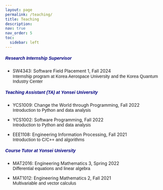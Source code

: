 ```yaml
---
layout: page
permalink: /teaching/
title: Teaching
description:
nav: true
nav_order: 5
toc:
  sidebar: left
---
```


##### **<span style="color:navy; font-family: Gill Sans, sans-serif;">Research Internship Supervisor</span>**
- SW4343: Software Field Placement 1, Fall 2024<br>
<span style="font-family: Gill Sans, sans-serif;">Internship program at Korea Aerospace University and the Korea Quantum Industry Center</span><br>
  
##### **<span style="color:navy; font-family: Gill Sans, sans-serif;">Teaching Assistant (TA) at Yonsei University</span>**
- YCS1009: Change the World through Programming, Fall 2022<br>
<span style="font-family: Gill Sans, sans-serif;">Introduction to Python and data analysis</span><br>

- YCS1002: Software Programming, Fall 2022<br>
<span style="font-family: Gill Sans, sans-serif;">Introduction to Python and data analysis</span><br>

- EEE1108: Engineering Information Processing, Fall 2021<br>
<span style="font-family: Gill Sans, sans-serif;">Introduction to C/C++ and algorithms</span><br>

##### **<span style="color:navy; font-family: Gill Sans, sans-serif;">Course Tutor at Yonsei University</span>**
- MAT2016: Engineering Mathematics 3, Spring 2022<br>
<span style="font-family: Gill Sans, sans-serif;">Differential equations and linear algebra</span><br>

- MAT1012: Engineering Mathematics 2, Fall 2021<br>
<span style="font-family: Gill Sans, sans-serif;">Multivariable and vector calculus</span><br>